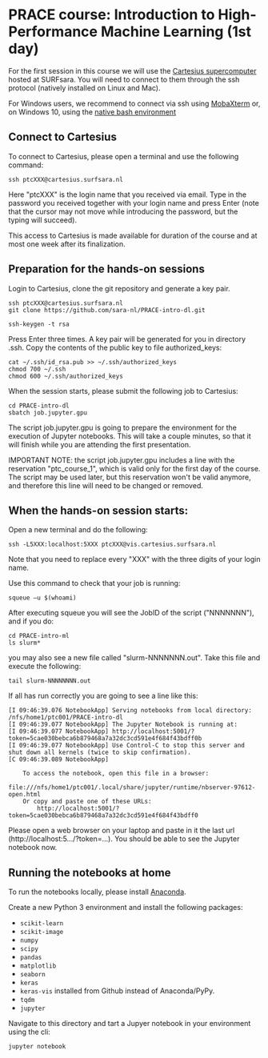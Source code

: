 # PRACE course: Introduction to High-Performance Machine Learning (1st day)

For the first session in this course we will use the [Cartesius supercomputer](https://userinfo.surfsara.nl/systems/cartesius) hosted at SURFsara. You will need to connect to them through the ssh protocol (natively installed on Linux and Mac).

For Windows users, we recommend to connect via ssh using [MobaXterm](https://mobaxterm.mobatek.net/) or, on Windows 10, using the [native bash environment](https://msdn.microsoft.com/en-us/commandline/wsl/install_guide)

## Connect to Cartesius

To connect to Cartesius, please open a terminal and use the following command:

    ssh ptcXXX@cartesius.surfsara.nl

Here "ptcXXX" is the login name that you received via email. Type in the password you received together with your login name and press Enter (note that the cursor may not move while introducing the password, but the typing will succeed).

This access to Cartesius is made available for duration of the course and at most one week after its finalization.

## Preparation for the hands-on sessions

Login to Cartesius, clone the git repository and generate a key pair.

    ssh ptcXXX@cartesius.surfsara.nl
    git clone https://github.com/sara-nl/PRACE-intro-dl.git
    
    ssh-keygen -t rsa

Press Enter three times. A key pair will be generated for you in directory .ssh. Copy the contents of the public key to file authorized_keys:

    cat ~/.ssh/id_rsa.pub >> ~/.ssh/authorized_keys
    chmod 700 ~/.ssh
    chmod 600 ~/.ssh/authorized_keys

When the session starts, please submit the following job to Cartesius:

    cd PRACE-intro-dl
    sbatch job.jupyter.gpu

The script job.jupyter.gpu is going to prepare the environment for the execution of Jupyter notebooks. This will take a couple minutes, so that it will finish while you are attending the first presentation.

IMPORTANT NOTE: the script job.jupyter.gpu includes a line with the reservation "ptc_course_1", which is valid only for the first day of the course. The script may be used later, but this reservation won't be valid anymore, and therefore this line will need to be changed or removed.


## When the hands-on session starts:

Open a new terminal and do the following:

    ssh -L5XXX:localhost:5XXX ptcXXX@vis.cartesius.surfsara.nl

Note that you need to replace every "XXX" with the three digits of your login name.
   
Use this command to check that your job is running:

    squeue –u $(whoami)
   
After executing squeue you will see the JobID of the script ("NNNNNNN"), and if you do:

    cd PRACE-intro-ml
    ls slurm*

you may also see a new file called "slurm-NNNNNNN.out". Take this file and execute the following:

    tail slurm-NNNNNNNN.out

If all has run correctly you are going to see a line like this:

    [I 09:46:39.076 NotebookApp] Serving notebooks from local directory: /nfs/home1/ptc001/PRACE-intro-dl
    [I 09:46:39.077 NotebookApp] The Jupyter Notebook is running at:
    [I 09:46:39.077 NotebookApp] http://localhost:5001/?token=5cae030bebca6b879468a7a32dc3cd591e4f684f43bdff0b
    [I 09:46:39.077 NotebookApp] Use Control-C to stop this server and shut down all kernels (twice to skip confirmation).
    [C 09:46:39.089 NotebookApp] 
    
        To access the notebook, open this file in a browser:
            file:///nfs/home1/ptc001/.local/share/jupyter/runtime/nbserver-97612-open.html
        Or copy and paste one of these URLs:
            http://localhost:5001/?token=5cae030bebca6b879468a7a32dc3cd591e4f684f43bdff0

Please open a web browser on your laptop and paste in it the last url (http://localhost:5.../?token=...). You should be able to see the Jupyter notebook now.

## Running the notebooks at home

To run the notebooks locally, please install [Anaconda](https://www.anaconda.com/distribution/).

Create a new Python 3 environment and install the following packages:
- `scikit-learn`
- `scikit-image`
- `numpy`
- `scipy`
- `pandas`
- `matplotlib`
- `seaborn`
- `keras`
- `keras-vis` installed from Github instead of Anaconda/PyPy.
- `tqdm`
- `jupyter`

Navigate to this directory and tart a Jupyer notebook in your environment using the cli:

```
jupyter notebook
```


